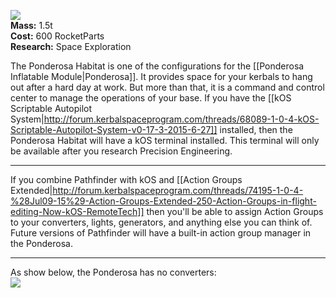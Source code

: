 ![](https://github.com/Angel-125/Pathfinder/wiki/Ponderosa.jpg)  
**Mass:** 1.5t  
**Cost:** 600 RocketParts  
**Research:** Space Exploration

The Ponderosa Habitat is one of the configurations for the [[Ponderosa Inflatable Module|Ponderosa]]. It provides space for your kerbals to hang out after a hard day at work. But more than that, it is a command and control center to manage the operations of your base. If you have the [[kOS Scriptable Autopilot System|http://forum.kerbalspaceprogram.com/threads/68089-1-0-4-kOS-Scriptable-Autopilot-System-v0-17-3-2015-6-27]] installed, then the Ponderosa Habitat will have a kOS terminal installed. This terminal will only be available after you research Precision Engineering.

***  
If you combine Pathfinder with kOS and [[Action Groups Extended|http://forum.kerbalspaceprogram.com/threads/74195-1-0-4-%28Jul09-15%29-Action-Groups-Extended-250-Action-Groups-in-flight-editing-Now-kOS-RemoteTech]] then you'll be able to assign Action Groups to your converters, lights, generators, and anything else you can think of. Future versions of Pathfinder will have a built-in action group manager in the Ponderosa.
***

As show below, the Ponderosa has no converters:  
![](https://github.com/Angel-125/Pathfinder/wiki/PonderosaOpsView.jpg)  